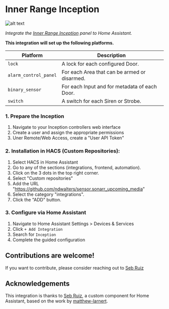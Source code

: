 # Inner Range Inception

![alt text](https://static.wixstatic.com/media/f1571b_2fcd24ff4c9c441f96fae997eea47ef8~mv2.jpg/v1/fill/w_792,h_576,al_c,q_85,usm_0.66_1.00_0.01,enc_auto/IR-Inception%20Controller.jpg)

_Integrate the [Inner Range Inception](https://www.innerrange.com/products/controllers/996300) panel to Home Assistant._

**This integration will set up the following platforms.**

Platform | Description
-- | --
`lock` | A lock for each configured Door.
`alarm_control_panel` | For each Area that can be armed or disarmed.
`binary_sensor` | For each Input and for metadata of each Door.
`switch` | A switch for each Siren or Strobe.

### 1. Prepare the Inception

1. Navigate to your Inception controllers web interface
2. Create a user and assign the appropriate permissions
3. Uner Remote/Web Access, create a "User API Token"

### 2. Installation in HACS (Custom Repositories):

1. Select HACS in Home Assistant
2. Go to any of the sections (integrations, frontend, automation).
3. Click on the 3 dots in the top right corner.
4. Select "Custom repositories"
5. Add the URL "https://github.com/ndwalters/sensor.sonarr_upcoming_media"
6. Select the category "integrations".
7. Click the "ADD" button.
   
### 3. Configure via Home Assistant

1. Navigate to Home Assistant Settings > Devices & Services
2. Click `+ Add Integration`
3. Search for `Inception`
4. Complete the guided configuration
   
## Contributions are welcome!

If you want to contribute, please consider reaching out to [Seb Ruiz](https://github.com/sebr/inception-home-assistant)

## Acknowledgements

This integration is thanks to [Seb Ruiz](https://github.com/sebr/inception-home-assistant), a custom component for Home Assistant, based on the work by [matthew-larnert](https://github.com/matthew-larner/inception-mqtt/).

